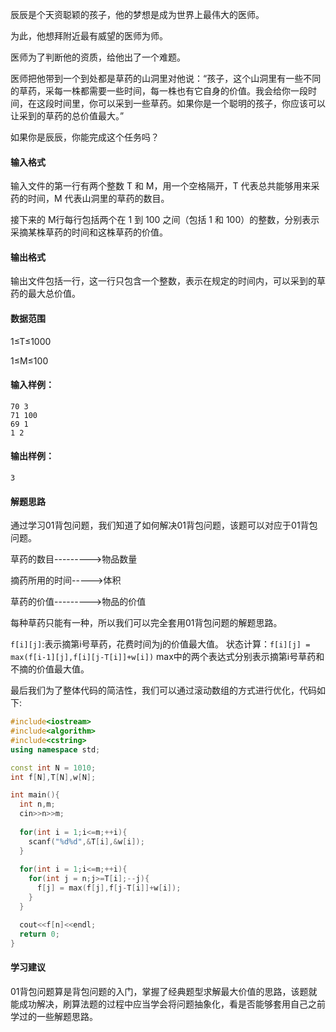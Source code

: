 辰辰是个天资聪颖的孩子，他的梦想是成为世界上最伟大的医师。

为此，他想拜附近最有威望的医师为师。

医师为了判断他的资质，给他出了一个难题。

医师把他带到一个到处都是草药的山洞里对他说：“孩子，这个山洞里有一些不同的草药，采每一株都需要一些时间，每一株也有它自身的价值。我会给你一段时间，在这段时间里，你可以采到一些草药。如果你是一个聪明的孩子，你应该可以让采到的草药的总价值最大。”

如果你是辰辰，你能完成这个任务吗？

#### 输入格式

输入文件的第一行有两个整数 T 和 M，用一个空格隔开，T 代表总共能够用来采药的时间，M 代表山洞里的草药的数目。

接下来的 M行每行包括两个在 1 到 100 之间（包括 1 和 100）的整数，分别表示采摘某株草药的时间和这株草药的价值。

#### 输出格式

输出文件包括一行，这一行只包含一个整数，表示在规定的时间内，可以采到的草药的最大总价值。

#### 数据范围

1≤T≤1000    

1≤M≤100

#### 输入样例：

```
70 3
71 100
69 1
1 2
```

#### 输出样例：

```
3
```
#### 解题思路
通过学习01背包问题，我们知道了如何解决01背包问题，该题可以对应于01背包问题。   

草药的数目--------->物品数量    

摘药所用的时间----->体积

草药的价值--------->物品的价值

每种草药只能有一种，所以我们可以完全套用01背包问题的解题思路。  

`f[i][j]`:表示摘第i号草药，花费时间为j的价值最大值。
状态计算：`f[i][j] = max(f[i-1][j],f[i][j-T[i]]+w[i])`  max中的两个表达式分别表示摘第i号草药和不摘的价值最大值。

最后我们为了整体代码的简洁性，我们可以通过滚动数组的方式进行优化，代码如下:
```C++
#include<iostream>
#include<algorithm>
#include<cstring>
using namespace std;

const int N = 1010;
int f[N],T[N],w[N];

int main(){
  int n,m;
  cin>>n>>m;
  
  for(int i = 1;i<=m;++i){
    scanf("%d%d",&T[i],&w[i]);
  }
  
  for(int i = 1;i<=m;++i){
    for(int j = n;j>=T[i];--j){
      f[j] = max(f[j],f[j-T[i]]+w[i]);
    }
  }

  cout<<f[n]<<endl;
  return 0;
}
```
#### 学习建议
01背包问题算是背包问题的入门，掌握了经典题型求解最大价值的思路，该题就能成功解决，刷算法题的过程中应当学会将问题抽象化，看是否能够套用自己之前学过的一些解题思路。